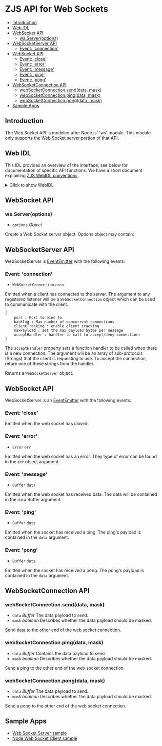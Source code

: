 ZJS API for Web Sockets
=======================

* [Introduction](#introduction)
* [Web IDL](#web-idl)
* [WebSocket API](#websocket-api)
  * [ws.Server(options)](#wsserveroptions)
* [WebSocketServer API](#websocketserver-api)
  * [Event: 'connection'](#event-connection)
* [WebSocket API](#websocket-api)
  * [Event: 'close'](#event-close)
  * [Event: 'error'](#event-error)
  * [Event: 'message'](#event-message)
  * [Event: 'ping'](#event-ping)
  * [Event: 'pong'](#event-pong)
* [WebSocketConnection API](#websocketconnection-api)
  * [webSocketConnection.send(data, mask)](#websocketconnectionsenddata-mask)
  * [webSocketConnection.ping(data, mask)](#websocketconnectionpingdata-mask)
  * [webSocketConnection.pong(data, mask)](#websocketconnectionpongdata-mask)
* [Sample Apps](#sample-apps)

Introduction
------------
The Web Socket API is modeled after Node.js' 'ws' module. This module only
supports the Web Socket server portion of that API.

Web IDL
-------
This IDL provides an overview of the interface; see below for
documentation of specific API functions.  We have a short document
explaining [ZJS WebIDL conventions](Notes_on_WebIDL.md).

<details>
<summary>Click to show WebIDL</summary>
<pre>// require returns a WebSocket object
// var ws = require('ws');<p><p>[ReturnFromRequire]
interface WebSocket {
    WebSocketServer Server(Object options);
};<p>interface WebSocketServer: EventEmitter;<p>[ExternalInterface=(buffer,Buffer)]
interface WebSocketConnection: EventEmitter {
    void send(Buffer data, boolean mask);
    void ping(Buffer data, boolean mask);
    void pong(Buffer data, boolean mask);
};</pre>
</details>

WebSocket API
-------------

### ws.Server(options)
* `options` *Object*

Create a Web Socket server object. Options object may contain:

WebSocketServer API
-------------------

WebSocketServer is [EventEmitter](./events.md) with the following events:

### Event: 'connection'

* `WebSocketConnection` `conn`

Emitted when a client has connected to the server. The argument to any
registered listener will be a `WebSocketConnection` object which can be used to
communicate with the client.
```
{
    port : Port to bind to
    backlog : Max number of concurrent connections
    clientTracking : enable client tracking
    maxPayload : set the max payload bytes per message
    acceptHandler : handler to call to accept/deny connections
}
```
The `acceptHandler` property sets a function handler to be called when there is
a new connection. The argument will be an array of sub-protocols (Strings) that
the client is requesting to use. To accept the connection, return one of these
strings from the handler.

Returns a `WebSocketServer` object.

WebSocket API
-------------

WebSocketServer is an [EventEmitter](./events.md) with the following events:

### Event: 'close'

Emitted when the web socket has closed.

### Event: 'error'

* `Error` `err`

Emitted when the web socket has an error. They type of error can be found in
the `err` object argument.

### Event: 'message'

* `Buffer` `data`

Emitted when the web socket has received data. The data will be contained in
the `data` Buffer argument.

### Event: 'ping'

* `Buffer` `data`

Emitted when the socket has received a ping. The ping's payload is contained in
the `data` argument.

### Event: 'pong'

* `Buffer` `data`

Emitted when the socket has received a pong. The pong's payload is contained in
the `data` argument.


WebSocketConnection API
-----------------------

### webSocketConnection.send(data, mask)
* `data` *Buffer* The data payload to send.
* `mask` *boolean* Describes whether the data payload should be masked.

Send data to the other end of the web socket connection.

### webSocketConnection.ping(data, mask)
* `data` *Buffer* Contains the data payload to send.
* `mask` *boolean* Describes whether the data payload should be masked.

Send a ping to the other end of the web socket connection.

### webSocketConnection.pong(data, mask)
* `data` *Buffer* The data payload to send.
* `mask` *boolean* Describes whether the data payload should be masked.

Send a pong to the other end of the web socket connection.

Sample Apps
-----------
* [Web Socket Server sample](../samples/websockets/WebSocketServer.js)
* [Node Web Socket Client sample](../samples/websockets/NodeWebSocketClient.js)

